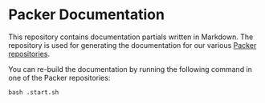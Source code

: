 # Packer Documentation

This repository contains documentation partials written in Markdown. The repository is used for generating the documentation for our various [Packer repositories](https://gitlab.com/megabyte-labs/packer).

You can re-build the documentation by running the following command in one of the Packer repositories:

```
bash .start.sh
```
